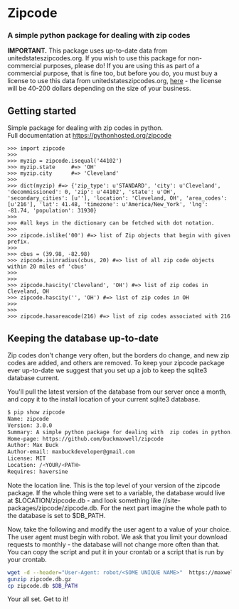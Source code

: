 # Zipcode
### A simple python package for dealing with zip codes


**IMPORTANT.** This package uses up-to-date data from unitedstateszipcodes.org.
If you wish to use this package for non-commercial purposes, please do! If you
are using this as part of a commercial purpose, that is fine too, but before you
do, you must buy a license to use this data from unitedstateszipcodes.org,
[here](https://www.unitedstateszipcodes.org/zip-code-database/) - the license
will be 40-200 dollars depending on the size of your business.


## Getting started

Simple package for dealing with zip codes in python.  
Full documentation at https://pythonhosted.org/zipcode

    >>> import zipcode
    >>> 
    >>> myzip = zipcode.isequal('44102')
    >>> myzip.state     #=> 'OH'
    >>> myzip.city      #=> 'Cleveland'
    >>> 
    >>> dict(myzip) #=> {'zip_type': u'STANDARD', 'city': u'Cleveland', 'decommissioned': 0, 'zip': u'44102', 'state': u'OH', 'secondary_cities': [u''], 'location': 'Cleveland, OH', 'area_codes': [u'216'], 'lat': 41.48, 'timezone': u'America/New_York', 'lng': -81.74, 'population': 31930} 
    >>>  
    >>> #all keys in the dictionary can be fetched with dot notation.
    >>> 
    >>> zipcode.islike('00') #=> list of Zip objects that begin with given prefix.
    >>> 
    >>> cbus = (39.98, -82.98)
    >>> zipcode.isinradius(cbus, 20) #=> list of all zip code objects within 20 miles of 'cbus'
    >>>
    >>>
    >>> zipcode.hascity('Cleveland', 'OH') #=> list of zip codes in Cleveland, OH
    >>> zipcode.hascity('', 'OH') #=> list of zip codes in OH
    >>>
    >>>
    >>> zipcode.hasareacode(216) #=> list of zip codes associated with 216 

## Keeping the database up-to-date

Zip codes don't change very often, but the borders do change, and new zip codes
are added, and others are removed. To keep your zipcode package ever up-to-date
we suggest that you set up a job to keep the sqlite3 database current.

You'll pull the latest version of the database from our server once a month, and
copy it to the install location of your current sqlite3 database. 

```bash
$ pip show zipcode
Name: zipcode
Version: 3.0.0
Summary: A simple python package for dealing with  zip codes in python.
Home-page: https://github.com/buckmaxwell/zipcode
Author: Max Buck
Author-email: maxbuckdeveloper@gmail.com
License: MIT
Location: /<YOUR/<PATH>
Requires: haversine
```

Note the location line. This is the top level of your version of the zipcode
package. If the whole thing were set to a variable, the database would live at
$LOCATION/zipcode.db - and look something like
/<YOURPATH>/site-packages/zipcode/zipcode.db. For the next part imagine the
whole path to the database is set to $DB_PATH. 

Now, take the following and modify the user agent to a value of your choice. The
user agent must begin with robot.  We ask that you limit your download requests
to monthly - the database will not change more often than that. You can copy the
script and put it in your crontab or a script that is run by your crontab.

```bash
wget -d --header="User-Agent: robot/<SOME UNIQUE NAME>"  https://maxwellbuck.com/downloads/zipcode.db.gz
gunzip zipcode.db.gz
cp zipcode.db $DB_PATH
```

Your all set.  Get to it!
